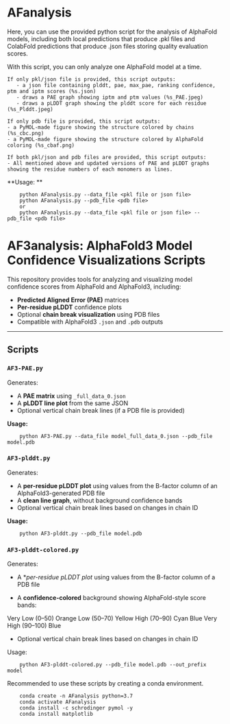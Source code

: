 # AFanalysis

Here, you can use the provided python script for the analysis of AlphaFold models, including both local predictions that produce .pkl files and ColabFold predictions that produce .json files storing quality evaluation scores. 

With this script, you can only analyze one AlphaFold model at a time.

	If only pkl/json file is provided, this script outputs:
	   - a json file containing plddt, pae, max_pae, ranking confidence, ptm and iptm scores (%s.json)
	   - draws a PAE graph showing iptm and ptm values (%s_PAE.jpeg)
	   - draws a pLDDT graph showing the plddt score for each residue (%s_Plddt.jpeg)
	   
	If only pdb file is provided, this script outputs:
	- a PyMOL-made figure showing the structure colored by chains (%s_cbc.png)
	- a PyMOL-made figure showing the structure colored by AlphaFold coloring (%s_cbaf.png)
	
	If both pkl/json and pdb files are provided, this script outputs:
	- All mentioned above and updated versions of PAE and pLDDT graphs showing the residue numbers of each monomers as lines. 

**Usage: **
```
	python AFanalysis.py --data_file <pkl file or json file>
	python AFanalysis.py --pdb_file <pdb file>
	or 
	python AFanalysis.py --data_file <pkl file or json file> --pdb_file <pdb file>
```

# AF3analysis: AlphaFold3 Model Confidence Visualizations Scripts

This repository provides tools for analyzing and visualizing model confidence scores from AlphaFold and AlphaFold3, including:

- **Predicted Aligned Error (PAE)** matrices
- **Per-residue pLDDT** confidence plots
- Optional **chain break visualization** using PDB files
- Compatible with AlphaFold3 `.json` and `.pdb` outputs

---

## Scripts

### `AF3-PAE.py`

Generates:
- A **PAE matrix** using `_full_data_0.json`
- A **pLDDT line plot** from the same JSON
- Optional vertical chain break lines (if a PDB file is provided)

**Usage:**
```
	python AF3-PAE.py --data_file model_full_data_0.json --pdb_file model.pdb
```

### `AF3-plddt.py`

Generates:

- A **per-residue pLDDT plot** using values from the B-factor column of an AlphaFold3-generated PDB file
- A **clean line graph**, without background confidence bands
- Optional vertical chain break lines based on changes in chain ID

**Usage:**

```
	python AF3-plddt.py --pdb_file model.pdb
```

### `AF3-plddt-colored.py`

Generates:

- A **per-residue pLDDT plot* using values from the B-factor column of a PDB file

- A **confidence-colored** background showing AlphaFold-style score bands:

Very Low (0–50) Orange
Low (50–70) Yellow
High (70–90) Cyan Blue
Very High (90–100) Blue

- Optional vertical chain break lines based on changes in chain ID

Usage:

```
	python AF3-plddt-colored.py --pdb_file model.pdb --out_prefix model
```

Recommended to use these scripts by creating a conda environment.
```
	conda create -n AFanalysis python=3.7
	conda activate AFanalysis
	conda install -c schrodinger pymol -y
	conda install matplotlib
```
